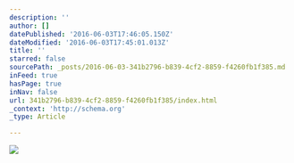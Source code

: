 ```yaml
---
description: ''
author: []
datePublished: '2016-06-03T17:46:05.150Z'
dateModified: '2016-06-03T17:45:01.013Z'
title: ''
starred: false
sourcePath: _posts/2016-06-03-341b2796-b839-4cf2-8859-f4260fb1f385.md
inFeed: true
hasPage: true
inNav: false
url: 341b2796-b839-4cf2-8859-f4260fb1f385/index.html
_context: 'http://schema.org'
_type: Article

---
```

![](https://the-grid-user-content.s3-us-west-2.amazonaws.com/99fb98e2-8268-4b99-aa97-d592b711ba42.jpg)